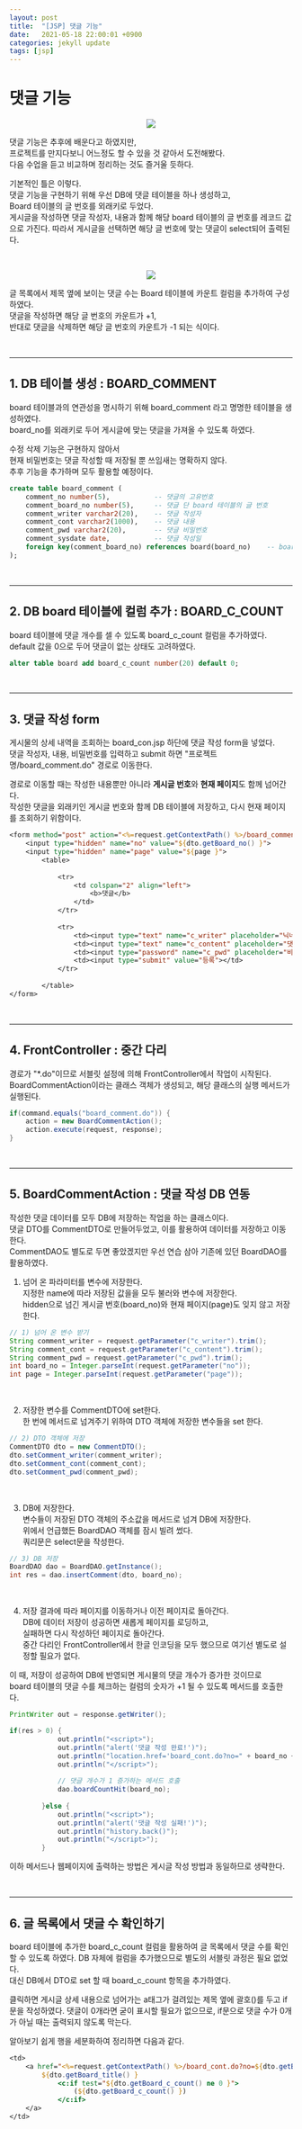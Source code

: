 ```yaml
---
layout: post
title:  "[JSP] 댓글 기능"
date:   2021-05-18 22:00:01 +0900
categories: jekyll update
tags: [jsp]
---
```

# 댓글 기능

<p align="center"><img src="../assets/img/images/210518/02.png"></p>

댓글 기능은 추후에 배운다고 하였지만,  
프로젝트를 만지다보니 어느정도 할 수 있을 것 같아서 도전해봤다.  
다음 수업을 듣고 비교하며 정리하는 것도 즐거울 듯하다.  


기본적인 틀은 이렇다.  
댓글 기능을 구현하기 위해 우선 DB에 댓글 테이블을 하나 생성하고,  
Board 테이블의 글 번호를 외래키로 두었다.  
게시글을 작성하면 댓글 작성자, 내용과 함께 해당 board 테이블의 글 번호를 레코드 값으로 가진다.  따라서 게시글을 선택하면 해당 글 번호에 맞는 댓글이 select되어 출력된다.  

<br>

<p align="center"><img src="../assets/img/images/210518/03.png"></p>

글 목록에서 제목 옆에 보이는 댓글 수는 Board 테이블에 카운트 컬럼을 추가하여 구성하였다.  
댓글을 작성하면 해당 글 번호의 카운트가 +1,  
반대로 댓글을 삭제하면 해당 글 번호의 카운트가 -1 되는 식이다.   
 
<br>
 
---
## 1. DB 테이블 생성 : BOARD_COMMENT

board 테이블과의 연관성을 명시하기 위해  board_comment 라고 명명한 테이블을 생성하였다.  
board_no를 외래키로 두어 게시글에 맞는 댓글을 가져올 수 있도록 하였다.  


수정 삭제 기능은 구현하지 않아서  
현재 비밀번호는 댓글 작성할 때 저장될 뿐 쓰임새는 명확하지 않다.  
추후 기능을 추가하며 모두 활용할 예정이다.  

```sql
create table board_comment (
    comment_no number(5),			-- 댓글의 고유번호
    comment_board_no number(5),		-- 댓글 단 board 테이블의 글 번호
    comment_writer varchar2(20),	-- 댓글 작성자
    comment_cont varchar2(1000),	-- 댓글 내용
    comment_pwd varchar2(20),		-- 댓글 비밀번호
    comment_sysdate date,			-- 댓글 작성일
    foreign key(comment_board_no) references board(board_no)	-- board 테이블의 board_no를 외래키로 가진다.
);
```

<br>

---
## 2. DB board 테이블에 컬럼 추가 : BOARD_C_COUNT
board 테이블에 댓글 개수를 셀 수 있도록 board_c_count 컬럼을 추가하였다.  
default 값을 0으로 두어 댓글이 없는 상태도 고려하였다.  

```sql
alter table board add board_c_count number(20) default 0;
```

<br>

---
## 3. 댓글 작성 form
게시물의 상세 내역을 조회하는 board_con.jsp 하단에 댓글 작성 form을 넣었다.  
댓글 작성자, 내용, 비밀번호를 입력하고 submit 하면 "프로젝트명/board_comment.do" 경로로 이동한다.  


경로로 이동할 때는 작성한 내용뿐만 아니라 **게시글 번호**와 **현재 페이지**도 함께 넘어간다.  
작성한 댓글을 외래키인 게시글 번호와 함께 DB 테이블에 저장하고, 다시 현재 페이지를 조회하기 위함이다.   

```jsp
<form method="post" action="<%=request.getContextPath() %>/board_comment.do">
	<input type="hidden" name="no" value="${dto.getBoard_no() }">
	<input type="hidden" name="page" value="${page }">
		<table>
		
			<tr>
				<td colspan="2" align="left">
					<b>댓글</b>
				</td>
			</tr>
			
			<tr>
				<td><input type="text" name="c_writer" placeholder="닉네임" size="8"></td>
				<td><input type="text" name="c_content" placeholder="댓글 내용" size="30"></td>
				<td><input type="password" name="c_pwd" placeholder="비밀번호" size="8"></td>
				<td><input type="submit" value="등록"></td>
			</tr>
			
		</table>
</form>
```

<br>

---
## 4. FrontController : 중간 다리
경로가 "*.do"이므로 서블릿 설정에 의해 FrontController에서 작업이 시작된다.  
BoardCommentAction이라는 클래스 객체가 생성되고, 해당 클래스의 실행 메서드가 실행된다. 


```java
if(command.equals("board_comment.do")) {
	action = new BoardCommentAction();
	action.execute(request, response);
}
```

<br>

---
## 5. BoardCommentAction : 댓글 작성 DB 연동
작성한 댓글 데이터를 모두 DB에 저장하는 작업을 하는 클래스이다.  
댓글 DTO를 CommentDTO로 만들어두었고, 이를 활용하여 데이터를 저장하고 이동한다.  
CommentDAO도 별도로 두면 좋았겠지만 우선 연습 삼아 기존에 있던 BoardDAO를 활용하였다.  


1) 넘어 온 파라미터를 변수에 저장한다.  
지정한 name에 따라 저장된 값을을 모두 불러와 변수에 저장한다.  
hidden으로 넘긴 게시글 번호(board_no)와 현재 페이지(page)도 잊지 않고 저장한다.  

```java
// 1) 넘어 온 변수 받기
String comment_writer = request.getParameter("c_writer").trim();
String comment_cont = request.getParameter("c_content").trim();
String comment_pwd = request.getParameter("c_pwd").trim();
int board_no = Integer.parseInt(request.getParameter("no"));
int page = Integer.parseInt(request.getParameter("page"));
```

<br>

2) 저장한 변수를 CommentDTO에 set한다.  
한 번에 메서드로 넘겨주기 위하여 DTO 객체에 저장한 변수들을 set 한다.  

```java
// 2) DTO 객체에 저장
CommentDTO dto = new CommentDTO();
dto.setComment_writer(comment_writer);
dto.setComment_cont(comment_cont);
dto.setComment_pwd(comment_pwd);
```

<br>

3) DB에 저장한다.   
변수들이 저장된 DTO 객체의 주소값을 메서드로 넘겨 DB에 저장한다.  
위에서 언급했든 BoardDAO 객체를 잠시 빌려 썼다.  
쿼리문은 select문을 작성한다. 

```java
// 3) DB 저장
BoardDAO dao = BoardDAO.getInstance();
int res = dao.insertComment(dto, board_no);
```

<br>

4) 저장 결과에 따라 페이지를 이동하거나 이전 페이지로 돌아간다.   
DB에 데이터 저장이 성공하면 새롭게 페이지를 로딩하고,  
실패하면 다시 작성하던 페이지로 돌아간다.  
중간 다리인 FrontController에서 한글 인코딩을 모두 했으므로 여기선 별도로 설정할 필요가 없다.  


이 때, 저장이 성공하여 DB에 반영되면 게시물의 댓글 개수가 증가한 것이므로   
board 테이블의 댓글 수를 체크하는 컬럼의 숫자가 +1 될 수 있도록 메서드를 호출한다.  

```java
PrintWriter out = response.getWriter();

if(res > 0) {
			out.println("<script>");
			out.println("alert('댓글 작성 완료!')");
			out.println("location.href='board_cont.do?no=" + board_no + "&page=" + page +"'");
			out.println("</script>");
			
			// 댓글 개수가 1 증가하는 메서드 호출
			dao.boardCountHit(board_no);
			
		}else {
			out.println("<script>");
			out.println("alert('댓글 작성 실패!')");
			out.println("history.back()");
			out.println("</script>");
		}
```

이하 메서드나 웹페이지에 출력하는 방법은 게시글 작성 방법과 동일하므로 생략한다.  

<br>

---
## 6. 글 목록에서 댓글 수 확인하기
board 테이블에 추가한 board_c_count 컬럼을 활용하여 글 목록에서 댓글 수를 확인할 수 있도록 하였다.  DB 자체에 컬럼을 추가했으므로 별도의 서블릿 과정은 필요 없었다.  
대신 DB에서 DTO로 set 할 때 board_c_count 항목을 추가하였다.  


클릭하면 게시글 상세 내용으로 넘어가는 a태그가 걸려있는 제목 옆에 괄호()를 두고 if문을 작성하였다.  댓글이 0개라면 굳이 표시할 필요가 없으므로, if문으로 댓글 수가 0개가 아닐 때는 출력되지 않도록 막는다.  


알아보기 쉽게 행을 세분화하여 정리하면 다음과 같다.  

```jsp
<td> 
	<a href="<%=request.getContextPath() %>/board_cont.do?no=${dto.getBoard_no() }&page=${page }">
		${dto.getBoard_title() } 
			<c:if test="${dto.getBoard_c_count() ne 0 }">
				(${dto.getBoard_c_count() })
			</c:if>
	</a>
</td>
```



